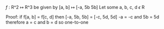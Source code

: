 $f$ : R^2 $\mapsto$ R^3 be given by [a, b] $\mapsto$ [-a, 5b 5b]
Let some a, b, c, d $\epsilon$ R

Proof:
if f[a, b] = f[c, d] 
then [-a, 5b, 5b] = [-c, 5d, 5d]
-a = -c and 5b = 5d therefore
a = c and b = d so one-to-one

